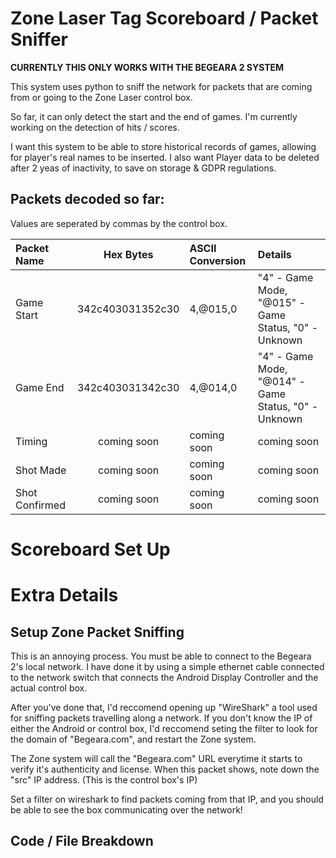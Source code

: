 # Zone Laser Tag Scoreboard / Packet Sniffer

**CURRENTLY THIS ONLY WORKS WITH THE BEGEARA 2 SYSTEM**

This system uses python to sniff the network for packets that are coming from or going to the Zone Laser control box.

So far, it can only detect the start and the end of games. I'm currently working on the detection of hits / scores.

I want this system to be able to store historical records of games, allowing for player's real names to be inserted.
I also want Player data to be deleted after 2 yeas of inactivity, to save on storage & GDPR regulations.

## Packets decoded so far:

Values are seperated by commas by the control box.

| Packet Name       | Hex Bytes       | ASCII Conversion | Details     |
| :---------------- | :------:        | :------          |:------      |
| Game Start        |  342c403031352c30    | 4,@015,0      | "4" - Game Mode, "@015" - Game Status, "0" - Unknown  |
| Game End          |  342c403031342c30    | 4,@014,0      | "4" - Game Mode, "@014" - Game Status, "0" - Unknown |
| Timing            |  coming soon    | coming soon      | coming soon |
| Shot Made         |  coming soon    | coming soon      | coming soon |
| Shot Confirmed    |  coming soon    | coming soon      | coming soon |

# Scoreboard Set Up

# Extra Details

## Setup Zone Packet Sniffing

This is an annoying process.
You must be able to connect to the Begeara 2's local network. I have done it by using a simple ethernet cable connected to the network switch that connects the Android Display Controller and the actual control box.

After you've done that, I'd reccomend opening up "WireShark" a tool used for sniffing packets travelling along a network.
If you don't know the IP of either the Android or control box, I'd reccomend seting the filter to look for the domain of "Begeara.com", and restart the Zone system. 

The Zone system will call the "Begeara.com" URL everytime it starts to verify it's authenticity and license. 
When this packet shows, note down the "src" IP address. (This is the control box's IP)

Set a filter on wireshark to find packets coming from that IP, and you should be able to see the box communicating over the network!

## Code / File Breakdown
